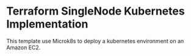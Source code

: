 # Terraform SingleNode Kubernetes Implementation

This template use Microk8s to deploy a kubernetes environment on an Amazon EC2.